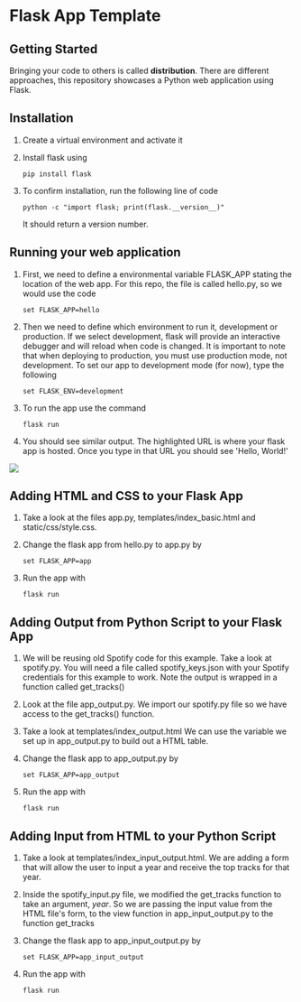 # Flask App Template



## Getting Started

Bringing your code to others is called **distribution**. There are different approaches, this repository showcases a Python web application using Flask.

## Installation

1. Create a virtual environment and activate it

2. Install flask using 

   ```
   pip install flask
   ```

3. To confirm installation, run the following line of code 

   ```
   python -c "import flask; print(flask.__version__)"
   ```

   It should return a version number.

## Running your web application

1. First, we need to define a environmental variable FLASK_APP stating the location of the web app. For this repo, the file is called hello.py, so we would use the code 

   ```
   set FLASK_APP=hello
   ```

2. Then we need to define which environment to run it, development or production. If we select development, flask will provide an interactive debugger and will reload when code is changed. It is important to note that when deploying to production, you must use production mode, not development. To set our app to development mode (for now), type the following 

   ```
   set FLASK_ENV=development
   ```

3. To run the app use the command 

   ```
   flask run
   ```

4. You should see similar output. The highlighted URL is where your flask app is hosted. Once you type in that URL you should see 'Hello, World!'

![](C:\Users\Kat.Sullivan\flask-test\images\tempsnip.png)



## Adding HTML and CSS to your Flask App

1. Take a look at the files app.py, templates/index_basic.html and static/css/style.css. 

2. Change the flask app from hello.py to app.py by 

   ```
   set FLASK_APP=app
   ```

3. Run the app with 

   ```
   flask run
   ```

   

## Adding Output from Python Script to your Flask App

1. We will be reusing old Spotify code for this example. Take a look at spotify.py. You will need a file called spotify_keys.json with your Spotify credentials for this example to work. Note the output is wrapped in a function called get_tracks()

2. Look at the file app_output.py. We import our spotify.py file so we have access to the get_tracks() function. 

3. Take a look at templates/index_output.html We can use the variable we set up in app_output.py to build out a HTML table.

4. Change the flask app to app_output.py by 

   ```
   set FLASK_APP=app_output
   ```

5. Run the app with 

   ```
   flask run
   ```

   

## Adding Input from HTML to your Python Script

1. Take a look at templates/index_input_output.html. We are adding a form that will allow the user to input a year and receive the top tracks for that year. 

2. Inside the spotify_input.py file, we modified the get_tracks function to take an argument, *year*. So we are passing the input value from the HTML file's form, to the view function in app_input_output.py to the function get_tracks

3. Change the flask app to app_input_output.py by 

   ```
   set FLASK_APP=app_input_output
   ```

4. Run the app with 

   ```
   flask run
   ```

   